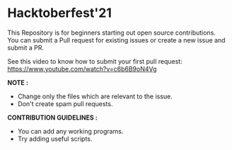 # Hacktoberfest'21

This Repository is for beginners starting out open source contributions.<br>
You can submit a Pull request for existing issues or create a new issue and submit a PR.<br>

See this video to know how to submit your first pull request:<br>
https://www.youtube.com/watch?v=c6b6B9oN4Vg
<br>

**NOTE :** 
* Change only the files which are relevant to the issue.
* Don't create spam pull requests.

**CONTRIBUTION GUIDELINES :**
* You can add any working programs.
* Try adding useful scripts.
